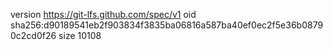 version https://git-lfs.github.com/spec/v1
oid sha256:d90189541eb2f903834f3835ba06816a587ba40ef0ec2f5e36b08790c2cd0f26
size 10108
